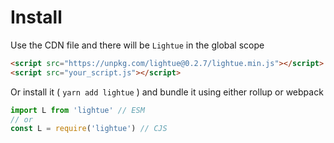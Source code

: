 # Install

Use the CDN file and there will be `Lightue` in the global scope

```html
<script src="https://unpkg.com/lightue@0.2.7/lightue.min.js"></script>
<script src="your_script.js"></script>
```

Or install it ( `yarn add lightue` ) and bundle it using either rollup or webpack

```js
import L from 'lightue' // ESM
// or
const L = require('lightue') // CJS
```
